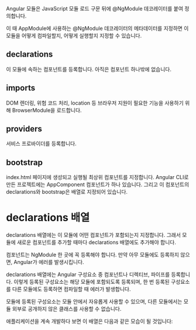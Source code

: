 Angular 모듈은 JavaScript 모듈 로드 구문 뒤에 @NgModule 데코레이터를 붙여 정의합니다.

이 때 AppModule에 사용하는 @NgModule 데코레이터의 메타데이터를 지정하면 이 모듈을 어떻게 컴파일할지, 어떻게 실행할지 지정할 수 있습니다.


## declarations
이 모듈에 속하는 컴포넌트를 등록합니다. 아직은 컴포넌트 하나밖에 없습니다.
## imports
DOM 렌더링, 위험 코드 처리, location 등 브라우저 지원이 필요한 기능을 사용하기 위해 BrowserModule을 로드합니다.
## providers
서비스 프로바이더를 등록합니다.
## bootstrap
index.html 페이지에 생성되고 실행될 최상위 컴포넌트를 지정합니다.
Angular CLI로 만든 프로젝트에는 AppComponent 컴포넌트가 하나 있습니다. 그리고 이 컴포넌트의 declarations와 bootstrap은 배열로 지정되어 있습니다.


# declarations 배열
declarations 배열에는 이 모듈에 어떤 컴포넌트가 포함되는지 지정합니다. 그래서 모듈에 새로운 컴포넌트를 추가할 때마다 declarations 배열에도 추가해야 합니다.

컴포넌트는 NgModule 한 곳에 꼭 등록해야 합니다. 만약 아무 모듈에도 등록하지 않으면, Angular가 에러를 발생시킵니다.

declarations 배열에는 Angular 구성요소 중 컴포넌트나 디렉티브, 파이프를 등록합니다. 이렇게 등록된 구성요소는 해당 모듈에 포함되도록 등록되며, 한 번 등록된 구성요소를 다른 모듈에도 등록하면 컴파일할 때 에러가 발생합니다.

모듈에 등록된 구성요소는 모듈 안에서 자유롭게 사용할 수 있으며, 다른 모듈에서는 모듈 외부로 공개하지 않은 클래스를 사용할 수 없습니다.

애플리케이션을 계속 개발하다 보면 이 배열은 다음과 같은 모습이 될 것입니다:


